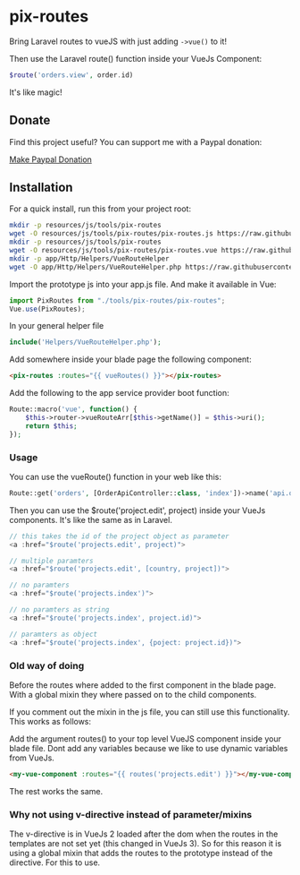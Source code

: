 # pix-routes

Bring Laravel routes to vueJS with just adding ```->vue()``` to it!

Then use the Laravel route() function inside your VueJs Component:

```php
$route('orders.view', order.id)
```

It's like magic!

## Donate

Find this project useful? You can support me with a Paypal donation:

[Make Paypal Donation](https://www.paypal.com/donate/?hosted_button_id=2XCS6R3CTC5BA)

## Installation

For a quick install, run this from your project root:
```bash
mkdir -p resources/js/tools/pix-routes
wget -O resources/js/tools/pix-routes/pix-routes.js https://raw.githubusercontent.com/pixsil/pix-routes/main/VuePlugins/pix-routes.js
mkdir -p resources/js/tools/pix-routes
wget -O resources/js/tools/pix-routes/pix-routes.vue https://raw.githubusercontent.com/pixsil/pix-routes/main/VuePlugins/pix-routes.vue
mkdir -p app/Http/Helpers/VueRouteHelper
wget -O app/Http/Helpers/VueRouteHelper.php https://raw.githubusercontent.com/pixsil/pix-routes/main/Helpers/VueRouteHelper.php
```

Import the prototype js into your app.js file. And make it available in Vue:

```javascript
import PixRoutes from "./tools/pix-routes/pix-routes";
Vue.use(PixRoutes);
```

In your general helper file

```php
include('Helpers/VueRouteHelper.php');
```

Add somewhere inside your blade page the following component:

```html
<pix-routes :routes="{{ vueRoutes() }}"></pix-routes>
```

Add the following to the app service provider boot function:
```php
Route::macro('vue', function() {
    $this->router->vueRouteArr[$this->getName()] = $this->uri();
    return $this;
});
```

### Usage

You can use the vueRoute() function in your web like this:

```php
Route::get('orders', [OrderApiController::class, 'index'])->name('api.orders')->vue();
```

Then you can use the $route('project.edit', project) inside your VueJs components. It's like the same as in Laravel.


```js
// this takes the id of the project object as parameter
<a :href="$route('projects.edit', project)">

// multiple paramters
<a :href="$route('projects.edit', [country, project])">

// no paramters
<a :href="$route('projects.index')">

// no paramters as string
<a :href="$route('projects.index', project.id)">

// paramters as object
<a :href="$route('projects.index', {poject: project.id})">
```

### Old way of doing

Before the routes where added to the first component in the blade page. With a global mixin they where passed on to the child components.

If you comment out the mixin in the js file, you can still use this functionality. This works as follows:

Add the argument routes() to your top level VueJS component inside your blade file. Dont add any variables because we like to use dynamic variables from VueJs.

```html
<my-vue-component :routes="{{ routes('projects.edit') }}"></my-vue-component>
```

The rest works the same.

### Why not using v-directive instead of parameter/mixins

The v-directive is in VueJs 2 loaded after the dom when the routes in the templates are not set yet (this changed in VueJs 3). So for this reason it is using a global mixin that adds the routes to the prototype instead of the directive. For this to use.
